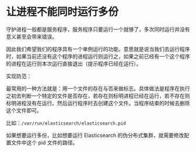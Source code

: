 # 让进程不能同时运行多份

守护进程一般都是服务程序，服务程序只要运行一个就够了，多次同时运行并没有意义甚至会带来错误。

因此我们希望我们的程序具有一个单例运行的功能。意思就是说当我们去运行程序时，如果当前还没有这个程序的进程运行则运行之，如果之前已经有一个这个程序的进程在运行则本次运行直接退出（提示程序已经在运行）。

实现防范：

最常用的一种方法就是：用一个文件的存在与否来做标志。具体做法是程序在执行之初去判断一个特定的文件是否存在，若存在则标明进程已经在运行，若不存在则标明进程没有在运行。然后运行程序时去创建这个文件。当程序结束的时候去删除这个文件即可。

比如：`/var/run/elasticsearch/elasticsearch.pid`

如果想要运行多份，比如想要运行 Elasticsearch 的伪分布式集群，就需要修改配置文件中这个 pid 文件的路径。
